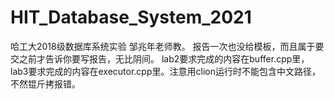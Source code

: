 # HIT_Database_System_2021

哈工大2018级数据库系统实验
邹兆年老师教。
报告一次也没给模板，而且属于要交之前才告诉你要写报告，无比阴间。
lab2要求完成的内容在buffer.cpp里，lab3要求完成的内容在executor.cpp里。注意用clion运行时不能包含中文路径，不然锟斤拷报错。
